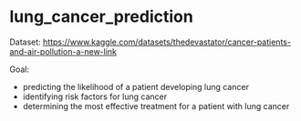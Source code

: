 # lung_cancer_prediction

Dataset: https://www.kaggle.com/datasets/thedevastator/cancer-patients-and-air-pollution-a-new-link

Goal: 

* predicting the likelihood of a patient developing lung cancer
* identifying risk factors for lung cancer
* determining the most effective treatment for a patient with lung cancer
